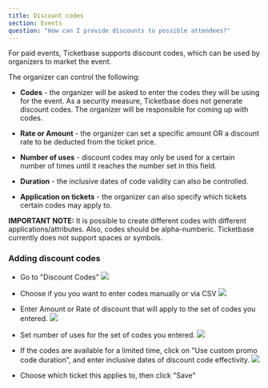 ```yaml
---
title: Discount codes
section: Events
question: "How can I provide discounts to possible attendees?"
---
```


For paid events, Ticketbase supports discount codes, which can be used by organizers to market the event.

The organizer can control the following:

   * **Codes** - the organizer will be asked to enter the codes they will be using for the event. As a security measure, Ticketbase does not generate discount codes. The organizer will be responsible for coming up with codes.
   
   * **Rate or Amount** - the organizer can set a specific amount OR a discount rate to be deducted from the ticket price.
   
   * **Number of uses** - discount codes may only be used for a certain number of times until it reaches the number set in this field.
   
   * **Duration** - the inclusive dates of code validity can also be controlled.
   
   * **Application on tickets** - the organizer can also specify which tickets certain codes may apply to.
   
**IMPORTANT NOTE:** It is possible to create different codes with different applications/attributes. Also, codes should be alpha-numberic. Ticketbase currently does not support spaces or symbols.

### Adding discount codes

   * Go to "Discount Codes"
   ![](http://i.imgur.com/xuSy7Vs.png)
   
   * Choose if you you want to enter codes manually or via CSV
   ![](http://i.imgur.com/9fq97Dl.png)
   
   * Enter Amount or Rate of discount that will apply to the set of codes you entered.
   ![](http://i.imgur.com/iO8atUc.png)
   
   * Set number of uses for the set of codes you entered.
   ![](http://i.imgur.com/FJHncRf.png)
   
   * If the codes are available for a limited time, click on "Use custom promo code duration", and enter inclusive dates of discount code effectivity.
   ![](http://i.imgur.com/ZF3B4GV.png)
   
   * Choose which ticket this applies to, then click "Save"

